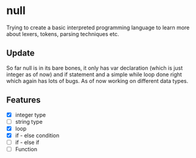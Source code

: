 # null

Trying to create a  basic interpreted programming language  to learn more about lexers, tokens, parsing techniques etc.


## Update 

So far null is in its bare bones, it only has var declaration (which is just integer as of now) and if statement and a simple while loop done right which again has lots of bugs. As of now working on different data types.


## Features

- [X] integer type
- [ ] string type
- [x] loop
- [x] if - else condition
- [ ] if - else if
- [ ] Function